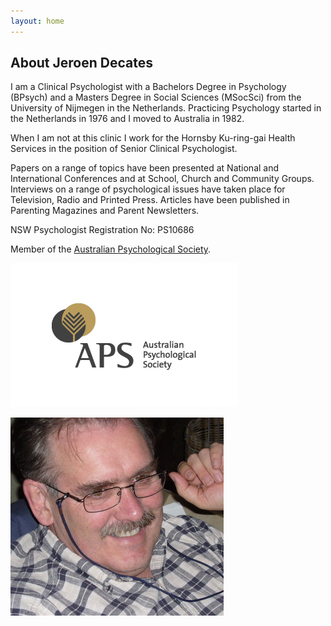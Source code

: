 ```yaml
---
layout: home
---
```


## About Jeroen Decates

<div class="row">
  <div class="col-md-6">
    <p>
    I am a Clinical Psychologist with a Bachelors Degree in Psychology (BPsych) and a Masters Degree in Social Sciences (MSocSci) from the University of Nijmegen in the Netherlands. Practicing Psychology started in the Netherlands in 1976 and I moved to Australia in 1982.
    </p>
    <p>
    When I am not at this clinic I work for the Hornsby Ku-ring-gai Health Services in the position of Senior Clinical Psychologist.
    </p>
    <p>
    Papers on a range of topics have been presented at National and International Conferences and at School, Church and Community Groups. Interviews on a range of psychological issues have taken place for Television, Radio and Printed Press. Articles have been published in Parenting Magazines and Parent Newsletters.
    </p>
    <p>
    NSW Psychologist Registration No: PS10686
    </p>
    <p>
    Member of the
    <a href="https://www.psychology.org.au/FindaPsychologist/Default.aspx?mode=Name">Australian Psychological Society</a>.
    </p>
    <p>
    <img alt="Australian Psychological Society logo" src="/aps.png"/>
    </p>
  </div>
  <div class="col-md-6">
    <img class="pull-right" alt="head shot of Jeroen" src="/JeroenDecates_JeroenSmall.jpg"/>
  </div>
</div>
